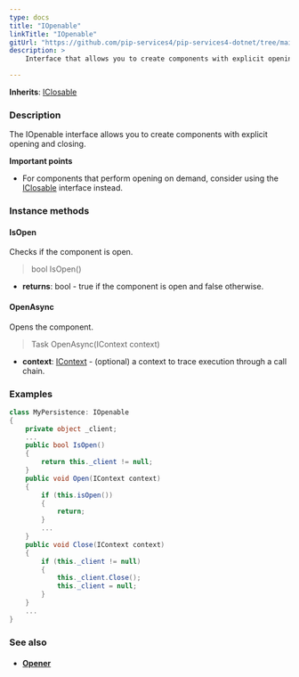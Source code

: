```yaml
---
type: docs
title: "IOpenable"
linkTitle: "IOpenable"
gitUrl: "https://github.com/pip-services4/pip-services4-dotnet/tree/main/pip-services4-components-dotnet"
description: >
    Interface that allows you to create components with explicit opening and closing.

---
```


**Inherits**: [IClosable](../iclosable)

### Description

The IOpenable interface allows you to create components with explicit opening and closing.

**Important points**
    
- For components that perform opening on demand, consider using the [IClosable](../iclosable) interface instead.

### Instance methods

#### IsOpen
Checks if the component is open.

> bool IsOpen()

- **returns**: bool - true if the component is open and false otherwise.

#### OpenAsync
Opens the component.

> Task OpenAsync(IContext context)

- **context**: [IContext](../../../components/context/icontext) - (optional) a context to trace execution through a call chain.

### Examples

```cs
class MyPersistence: IOpenable 
{
    private object _client;
    ...
    public bool IsOpen()
    {
        return this._client != null;
    }
    public void Open(IContext context)
    {
        if (this.isOpen())
        {
            return;
        }
        ...
    }
    public void Close(IContext context)
    {
        if (this._client != null)
        {
            this._client.Close();
            this._client = null;
        }
    }
    ...
}
```

### See also
- #### [Opener](../opener)

